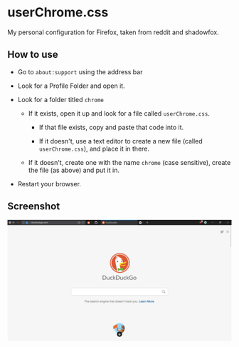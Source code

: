 # userChrome.css

My personal configuration for Firefox, taken from reddit and shadowfox.

## How to use

* Go to `about:support` using the address bar

* Look for a Profile Folder and open it.

* Look for a folder titled `chrome`

     *  If it exists, open it up and look for a file called `userChrome.css`.
          
          * If that file exists, copy and paste that code into it.

          * If it doesn't, use a text editor to create a new file (called `userChrome.css`), and place it in there.


   *  If it doesn't, create one with the name `chrome` (case sensitive), create the file (as above) and put it in.

* Restart your browser.

## Screenshot

![Screenshot](screenshot.PNG)




